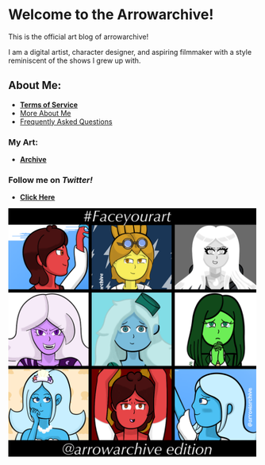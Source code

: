 # Welcome to the Arrowarchive!
This is the official art blog of arrowarchive!

I am a digital artist, character designer, and aspiring filmmaker with a style reminiscent of the shows I grew up with. 

## About Me:
* **[Terms of Service](tos.md)**
* [More About Me](mainmenu/aboutmore.md)
* [Frequently Asked Questions](mainmenu/FAQ.md)

### My Art:
* **[Archive](gallery.md)**

### Follow me on *Twitter!*
* **[Click Here](https://twitter.com/arrowarchive)**

<img src="images/SPACE/facemyart.PNG" alt="facemyart" width="500"
onContextMenu="return false;">
